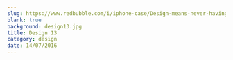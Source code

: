 ```yaml
---
slug: https://www.redbubble.com/i/iphone-case/Design-means-never-having-to-say-what-template-you-ve-used-by-solo244/14353569.PM7U2
blank: true
background: design13.jpg
title: Design 13
category: design
date: 14/07/2016
---
```

